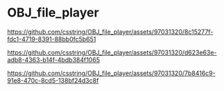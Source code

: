# OBJ_file_player


https://github.com/csstring/OBJ_file_player/assets/97031320/8c15277f-fdc1-4719-8391-88bb0fc5b651



https://github.com/csstring/OBJ_file_player/assets/97031320/d623e63e-adb8-4363-b14f-4bdb384f1065



https://github.com/csstring/OBJ_file_player/assets/97031320/7b8416c9-91e8-470c-8cd5-138bf24d3c8f


